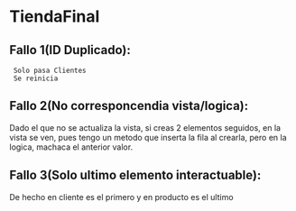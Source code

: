 # TiendaFinal

## Fallo 1(ID Duplicado):

     Solo pasa Clientes
     Se reinicia

## Fallo 2(No corresponcendia vista/logica):

Dado el que no se actualiza la vista, si creas 2 elementos seguidos, en la vista se ven, pues tengo un metodo que inserta la fila al crearla, pero en la logica, machaca el anterior valor.

## Fallo 3(Solo ultimo elemento interactuable):

De hecho en cliente es el primero y en producto es el ultimo
